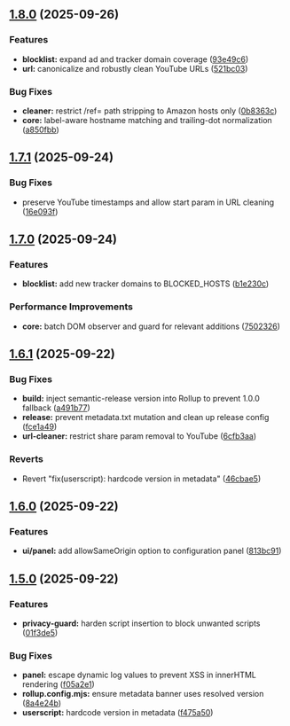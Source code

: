 ## [1.8.0](https://github.com/Aesthermortis/Privacy-Guard/compare/v1.7.1...v1.8.0) (2025-09-26)

### Features

- **blocklist:** expand ad and tracker domain coverage ([93e49c6](https://github.com/Aesthermortis/Privacy-Guard/commit/93e49c69a0607caed8649e23844f772cbac0bc54))
- **url:** canonicalize and robustly clean YouTube URLs ([521bc03](https://github.com/Aesthermortis/Privacy-Guard/commit/521bc037c18636364fdf3571c05b6b963ca2f184))

### Bug Fixes

- **cleaner:** restrict /ref= path stripping to Amazon hosts only ([0b8363c](https://github.com/Aesthermortis/Privacy-Guard/commit/0b8363c0da3f56a8d57457a4117e874bf609f970))
- **core:** label-aware hostname matching and trailing-dot normalization ([a850fbb](https://github.com/Aesthermortis/Privacy-Guard/commit/a850fbbbb08ac2f6e36636251ff7fa62d638fdf9))

## [1.7.1](https://github.com/Aesthermortis/Privacy-Guard/compare/v1.7.0...v1.7.1) (2025-09-24)

### Bug Fixes

- preserve YouTube timestamps and allow start param in URL cleaning ([16e093f](https://github.com/Aesthermortis/Privacy-Guard/commit/16e093fc72af9013a093e33658e65dcea2495be0))

## [1.7.0](https://github.com/Aesthermortis/Privacy-Guard/compare/v1.6.1...v1.7.0) (2025-09-24)

### Features

- **blocklist:** add new tracker domains to BLOCKED_HOSTS ([b1e230c](https://github.com/Aesthermortis/Privacy-Guard/commit/b1e230cd92fb3f65ad32d32c17d373c45efcafd9))

### Performance Improvements

- **core:** batch DOM observer and guard for relevant additions ([7502326](https://github.com/Aesthermortis/Privacy-Guard/commit/7502326af435fdbe453f1a7d41b96b909a477fb6))

## [1.6.1](https://github.com/Aesthermortis/Privacy-Guard/compare/v1.6.0...v1.6.1) (2025-09-22)

### Bug Fixes

- **build:** inject semantic-release version into Rollup to prevent 1.0.0 fallback ([a491b77](https://github.com/Aesthermortis/Privacy-Guard/commit/a491b7764d9e689e4c8ddd82a42761a0e8746fa3))
- **release:** prevent metadata.txt mutation and clean up release config ([fce1a49](https://github.com/Aesthermortis/Privacy-Guard/commit/fce1a49359510f72195f87c10b5dbb653d0b791b))
- **url-cleaner:** restrict share param removal to YouTube ([6cfb3aa](https://github.com/Aesthermortis/Privacy-Guard/commit/6cfb3aac7c43ceaebc648876c52cbb298ce3f95a))

### Reverts

- Revert "fix(userscript): hardcode version in metadata" ([46cbae5](https://github.com/Aesthermortis/Privacy-Guard/commit/46cbae53da3f04d8a5f2a50847c76aabfa048e26))

## [1.6.0](https://github.com/Aesthermortis/Privacy-Guard/compare/v1.5.0...v1.6.0) (2025-09-22)

### Features

- **ui/panel:** add allowSameOrigin option to configuration panel ([813bc91](https://github.com/Aesthermortis/Privacy-Guard/commit/813bc91da147c222d091687754ec738325b83087))

## [1.5.0](https://github.com/Aesthermortis/Privacy-Guard/compare/v1.4.1...v1.5.0) (2025-09-22)

### Features

- **privacy-guard:** harden script insertion to block unwanted scripts ([01f3de5](https://github.com/Aesthermortis/Privacy-Guard/commit/01f3de549f567f15811374de6f245189ff26e4ff))

### Bug Fixes

- **panel:** escape dynamic log values to prevent XSS in innerHTML rendering ([f05a2e1](https://github.com/Aesthermortis/Privacy-Guard/commit/f05a2e1d80f26409662f0443470a75436162df33))
- **rollup.config.mjs:** ensure metadata banner uses resolved version ([8a4e24b](https://github.com/Aesthermortis/Privacy-Guard/commit/8a4e24b652c19327e63e231a5dccee0b2fc7dfc9))
- **userscript:** hardcode version in metadata ([f475a50](https://github.com/Aesthermortis/Privacy-Guard/commit/f475a507c7fa020c4ceed8435c6fcfad9b594323))
